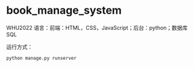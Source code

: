 # book_manage_system
WHU2022
语言：前端：HTML，CSS，JavaScript；后台：python；数据库SQL

运行方式：

```python
python manage.py runserver
```
